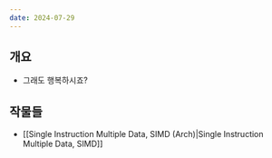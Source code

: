 ```yaml
---
date: 2024-07-29
---
```

## 개요

- 그래도 행복하시죠?

## 작물들

- [[Single Instruction Multiple Data, SIMD (Arch)|Single Instruction Multiple Data, SIMD]]